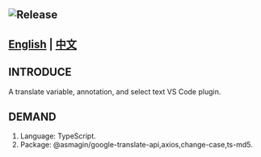 ![Release](https://img.shields.io/badge/Release-1.0.0-blue)
---
[English](./README.md) | [中文](README_CN.md)
---
## INTRODUCE
A translate variable, annotation, and select text VS Code plugin.
## DEMAND
1. Language: TypeScript.
2. Package: @asmagin/google-translate-api,axios,change-case,ts-md5.